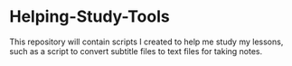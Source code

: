 # Helping-Study-Tools
This repository will contain scripts I created to help me study my lessons, such as a script to convert subtitle files to text files for taking notes.
